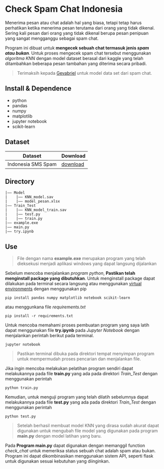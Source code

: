 Check Spam Chat Indonesia
===
Menerima pesan atau chat adalah hal yang biasa, tetapi tetap harus perhatikan ketika menerima pesan terutama dari orang yang tidak dikenal. Sering kali pesan dari orang yang tidak dikenal berupa pesan penipuan yang sangat mengganggu sebagai spam chat. 

Program ini dibuat untuk **mengecek sebuah chat termasuk jenis *spam atau bukan***. Untuk proses mengecek spam chat tersebut menggunakan *algoritma KNN* dengan model dataset berasal dari kaggle yang telah ditambahkan beberapa pesan tambahan yang diterima secara pribadi.
>Terimaksih kepada [Gevabriel](https://www.kaggle.com/gevabriel) untuk model data set dari spam chat.

## Install & Dependence
- python
- pandas
- numpy
- matplotlib
- jupyter notebook
- scikit-learn

## Dataset
| Dataset | Download |
| ---     | ---   |
| Indonesia SMS Spam | [download](https://www.kaggle.com/datasets/gevabriel/indonesian-sms-spam) |

## Directory
```
|—— Model
|    |—— KNN_model.sav
|    |—— model_pesan.xlsx
|—— Train_Test
|    |—— KNN_model_train.sav
|    |—— test.py
|    |—— train.py
|—— example.exe
|—— main.py
|—— try.ipynb
```

## Use
> File dengan nama **example.exe** merupakan program yang telah dieksekusi menjadi aplikasi windows yang dapat langsung dijalankan

Sebelum mencoba menjalankan *program python*, **Pastikan telah menginstall package yang dibutuhkan**. Untuk menginstall package dapat dilakukan pada terminal secara langsung atau menggunakan [virtual environments](https://www.freecodecamp.org/news/how-to-setup-virtual-environments-in-python/) dengan menggunakan pip
  ```
  pip install pandas numpy matplotlib notebook scikit-learn
  ```
  atau menggunkana file *requirements.txt*
  ```
  pip install -r requirements.txt
  ```
Untuk mencoba memahami proses pembuatan program yang saya latih dapat menggunakan file **try.ipynb** pada *Jupyter Notebook* dengan menjalankan perintah berikut pada terminal.
  ```
  jupyter notebook
  ```
>Pastikan terminal dibuka pada direktori tempat menyimpan program untuk mempermudah proses pencarian dan menjalankan file.

Jika ingin mencoba melakukan pelatihan program sendiri dapat melakukannya pada file **train.py** yang ada pada direktori *Train_Test* dengan menggunakan perintah
  ```
  python train.py
  ```
Kemudian, untuk menguji program yang telah dilatih sebelumnya dapat melakukannya pada file **test.py** yang ada pada direktori *Train_Test* dengan menggunakan perintah
  ```
  python test.py
  ```
>Setelah berhasil membuat model KNN yang dirasa sudah akurat dapat digunakan untuk mengubah file model yang digunakan pada program **main.py** dengan model latihan yang baru.

Pada **Program main.py** dapat digunakan dengan memanggil function *check_chat* untuk memeriksa status sebuah chat adalah spam atau bukan. Program ini dapat dikombinasikan menggunakan sistem API, seperti flask untuk digunakan sesuai kebutuhan yang diinginkan.